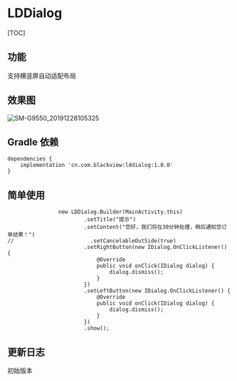 # LDDialog



[TOC]

## 功能

支持横竖屏自动适配布局

## 效果图

![SM-G9550_20191228105325](C:\Users\Administrator\Desktop\Dialog\LDDialog\image\SM-G9550_20191228105325.gif)

## Gradle 依赖

```
dependencies {
    implementation 'cn.com.blackview:lddialog:1.0.0'
}
```

## 简单使用

```
 				new LDDialog.Builder(MainActivity.this)
                        .setTitle("提示")
                        .setContent("您好，我们将在30分钟处理，稍后通知您订单结果！")
//                        .setCancelableOutSide(true)
                        .setRightButton(new IDialog.OnClickListener() {
                            @Override
                            public void onClick(IDialog dialog) {
                                dialog.dismiss();
                            }
                        })
                        .setLeftButton(new IDialog.OnClickListener() {
                            @Override
                            public void onClick(IDialog dialog) {
                                dialog.dismiss();
                            }
                        })
                        .show();
```

## 更新日志

初始版本